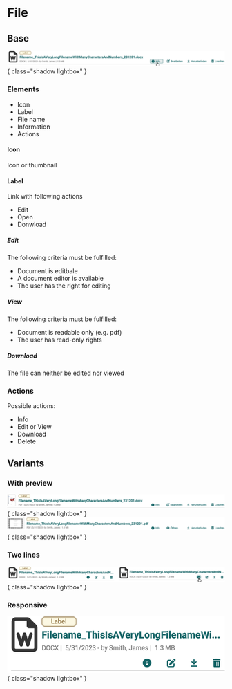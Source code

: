# File

## Base

![tbd](assets/file_HF_1Z.png){ class="shadow lightbox" }

### Elements

 * Icon
 * Label
 * File name
 * Information
 * Actions

#### Icon

Icon or thumbnail

#### Label

Link with following actions

 * Edit
 * Open
 * Donwload

##### Edit

The following criteria must be fulfilled:

 * Document is editbale
 * A document editor is available
 * The user has the right for editing

##### View

The following criteria must be fulfilled:

 * Document is readable only (e.g. pdf)
 * The user has read-only rights

##### Download

The file can neither be edited nor viewed

### Actions

Possible actions:

 * Info
 * Edit or View
 * Download
 * Delete

## Variants

### With preview

![tbd](assets/file_HFP_1Z.png){ class="shadow lightbox" }
![tbd](assets/file_QFP_1Z.png){ class="shadow lightbox" }

### Two lines

![tbd](assets/file_HFP_2Z.png){ class="shadow lightbox" }

### Responsive

![tbd](assets/file_HFP_RP.png){ class="shadow lightbox" }